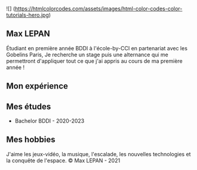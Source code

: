 ![] (https://htmlcolorcodes.com/assets/images/html-color-codes-color-tutorials-hero.jpg)

## Max LEPAN

Étudiant en première année BDDI à l'école-by-CCI en partenariat avec les Gobelins Paris,
Je recherche un stage puis une alternance qui me permettront d'appliquer tout ce que j'ai appris 
au cours de ma première année !
## Mon expérience
<!-- on détaillera plus tard-->
## Mes études
- Bachelor BDDI - 2020-2023
<!-- on détaillera plus tard-->
## Mes hobbies
J'aime les jeux-vidéo, la musique, l'escalade, les nouvelles technologies et la conquête de l'espace.
© Max LEPAN - 2021
